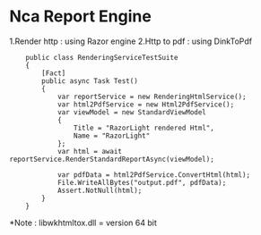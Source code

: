 # Nca Report Engine
1.Render http : using Razor engine
2.Http to pdf : using DinkToPdf
```
    public class RenderingServiceTestSuite
    {
        [Fact]
        public async Task Test()
        {
            var reportService = new RenderingHtmlService();
            var html2PdfService = new Html2PdfService();
            var viewModel = new StandardViewModel
            {
                Title = "RazorLight rendered Html",
                Name = "RazorLight"
            };
            var html = await reportService.RenderStandardReportAsync(viewModel);

            var pdfData = html2PdfService.ConvertHtml(html);
            File.WriteAllBytes("output.pdf", pdfData);
            Assert.NotNull(html);
        }
    }	
```

*Note : libwkhtmltox.dll = version 64 bit 